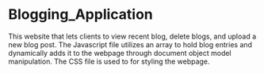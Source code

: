 # Blogging_Application
This website that lets clients to view recent blog, delete blogs, and upload a new blog post. 
The Javascript file utilizes an array to hold blog entries and dynamically adds it to the webpage through document object model manipulation.
The CSS file is used to for styling the webpage.
